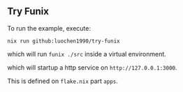 Try Funix
---------

To run the example, execute:

```
nix run github:luochen1990/try-funix
```

which will run `funix ./src` inside a virtual environment.

which will startup a http service on `http://127.0.0.1:3000`.

This is defined on `flake.nix` part `apps`.

